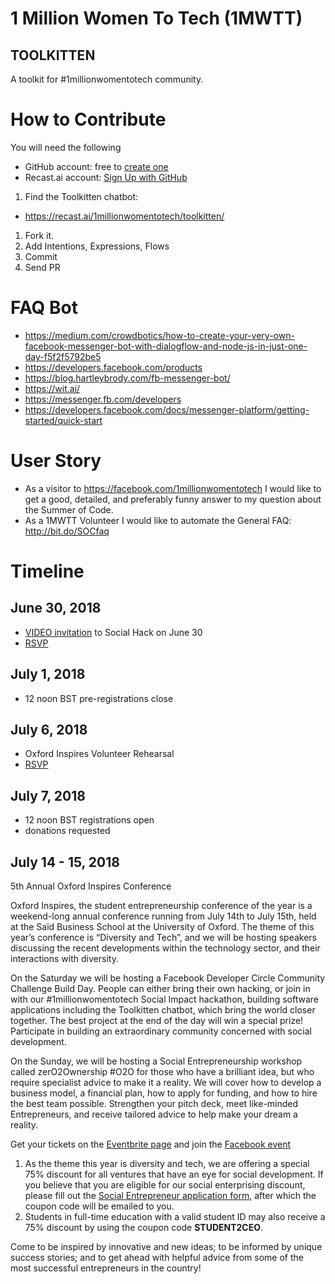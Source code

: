 # 1 Million Women To Tech (1MWTT)

## TOOLKITTEN

A toolkit for #1millionwomentotech community.

# How to Contribute

You will need the following
- GitHub account: free to [create one](https://github.com/join)
- Recast.ai account: [Sign Up with GitHub](https://recast.ai/)

1. Find the Toolkitten chatbot:
- https://recast.ai/1millionwomentotech/toolkitten/
1. Fork it.
1. Add Intentions, Expressions, Flows
1. Commit
1. Send PR

# FAQ Bot

- https://medium.com/crowdbotics/how-to-create-your-very-own-facebook-messenger-bot-with-dialogflow-and-node-js-in-just-one-day-f5f2f5792be5
- https://developers.facebook.com/products
- https://blog.hartleybrody.com/fb-messenger-bot/
- https://wit.ai/
- https://messenger.fb.com/developers
- https://developers.facebook.com/docs/messenger-platform/getting-started/quick-start

# User Story

- As a visitor to https://facebook.com/1millionwomentotech I would like to get a good, detailed, and preferably funny answer to my question about the Summer of Code.
- As a 1MWTT Volunteer I would like to automate the General FAQ: http://bit.do/SOCfaq

# Timeline

## June 30, 2018 

- [VIDEO invitation](https://www.youtube.com/watch?v=9pvSgPcFYHA) to Social Hack on June 30 
- [RSVP](https://www.oneyoungworld.com/oyw-facebook-hack-june2018)

## July 1, 2018

- 12 noon BST pre-registrations close

## July 6, 2018

- Oxford Inspires Volunteer Rehearsal
- [RSVP]()

## July 7, 2018

- 12 noon BST registrations open
- donations requested

## July 14 - 15, 2018

5th Annual Oxford Inspires Conference

Oxford Inspires, the student entrepreneurship conference of the year is a weekend-long annual conference running from July 14th to July 15th, held at the Saïd Business School at the University of Oxford. The theme of this year’s conference is “Diversity and Tech”, and we will be hosting speakers discussing the recent developments within the technology sector, and their interactions with diversity. 

On the Saturday we will be hosting a Facebook Developer Circle Community Challenge Build Day. People can either bring their own hacking, or join in with our #1millionwomentotech Social Impact hackathon, building software applications including the Toolkitten chatbot, which bring the world closer together. The best project at the end of the day will win a special prize! Participate in building an extraordinary community concerned with social development.

On the Sunday, we will be hosting a Social Entrepreneurship workshop called zerO2Ownership #O2O for those who have a brilliant idea, but who require specialist advice to make it a reality. We will cover how to develop a business model, a financial plan, how to apply for funding, and how to hire the best team possible. Strengthen your pitch deck, meet like-minded Entrepreneurs, and receive tailored advice to help make your dream a reality.

Get your tickets on the [Eventbrite page](https://www.eventbrite.co.uk/e/oxford-inspires-2018-diversity-tech-entrepreneurship-tickets-44252882563) and join the [Facebook event](https://www.facebook.com/events/1845340365505597/)

1. As the theme this year is diversity and tech, we are offering a special 75% discount for all ventures that have an eye for social development. If you believe that you are eligible for our social enterprising discount, please fill out the [Social Entrepreneur application form](https://oxentrepreneurs.typeform.com/to/pDJT8Y), after which the coupon code will be emailed to you.
1. Students in full-time education with a valid student ID may also receive a 75% discount by using the coupon code **STUDENT2CEO**.

Come to be inspired by innovative and new ideas; to be informed by unique success stories; and to get ahead with helpful advice from some of the most successful entrepreneurs in the country!
